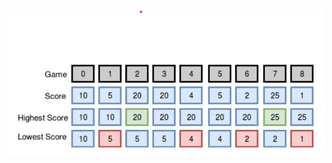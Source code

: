 ![image alt](https://github.com/sameer6699/Hacker-Rank-DSA-1/blob/b9eb742c0451291bd976e8d48f29a222f66ae685/1.jpg)
